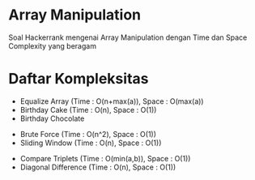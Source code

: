 # Array Manipulation
Soal Hackerrank mengenai Array Manipulation dengan Time dan Space Complexity yang beragam
# Daftar Kompleksitas
* Equalize Array (Time : O(n+max(a)), Space : O(max(a)) 
* Birthday Cake (Time : O(n), Space : O(1))
* Birthday Chocolate
 - Brute Force (Time : O(n^2), Space : O(1))
 - Sliding Window (Time : O(n), Space : O(1))
* Compare Triplets (Time : O(min(a,b)), Space : O(1))
* Diagonal Difference (Time : O(n), Space : O(1))

